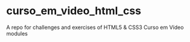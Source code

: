 # curso_em_video_html_css
A repo for challenges and exercises of HTML5 &amp; CSS3 Curso em Vídeo modules

